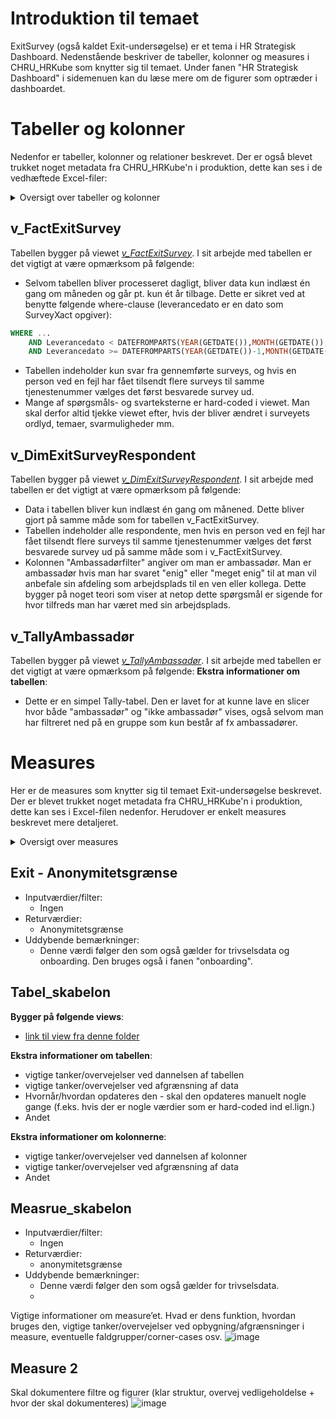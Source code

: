 # Introduktion til temaet
ExitSurvey (også kaldet Exit-undersøgelse) er et tema i HR Strategisk Dashboard. Nedenstående beskriver de tabeller, kolonner og measures i CHRU_HRKube som knytter sig til temaet. Under fanen "HR Strategisk Dashboard" i sidemenuen kan du læse mere om de figurer som optræder i dashboardet.

# Tabeller og kolonner
Nedenfor er tabeller, kolonner og relationer beskrevet. Der er også blevet trukket noget metadata fra CHRU_HRKube'n i produktion, dette kan ses i de vedhæftede Excel-filer:

<details><summary markdown="span">Oversigt over tabeller og kolonner</summary>
<b>Tabeller</b>
<center>
<iframe width="100%" height="400" frameborder="0" scrolling="no" src="https://regionh-my.sharepoint.com/personal/stefan_sajin-henningsen_regionh_dk/_layouts/15/Doc.aspx?sourcedoc={01de42f3-df69-45a9-ba70-a4e8ffee9f9a}&action=embedview&wdAllowInteractivity=False&Item=Exit_unders%C3%B8gelse_Tabeller&wdHideGridlines=True&wdInConfigurator=True&wdInConfigurator=True"></iframe>
</center>
<br>
 
<b>Kolonner</b>
<center>
<iframe width="100%" height="500" frameborder="0" scrolling="no" src="https://regionh-my.sharepoint.com/personal/stefan_sajin-henningsen_regionh_dk/_layouts/15/Doc.aspx?sourcedoc={01de42f3-df69-45a9-ba70-a4e8ffee9f9a}&action=embedview&wdAllowInteractivity=False&Item=Exit_unders%C3%B8gelse_Kolonner&wdHideGridlines=True&wdInConfigurator=True&wdInConfigurator=True"></iframe>
</center>
<br>

<b>Relationer</b>
<center>
<iframe width="100%" height="150" frameborder="0" scrolling="no" src="https://regionh-my.sharepoint.com/personal/stefan_sajin-henningsen_regionh_dk/_layouts/15/Doc.aspx?sourcedoc={01de42f3-df69-45a9-ba70-a4e8ffee9f9a}&action=embedview&wdAllowInteractivity=False&Item=Exit_unders%C3%B8gelse_Relationer&wdHideGridlines=True&wdInConfigurator=True&wdInConfigurator=True"></iframe>
</center>
</details>  

## v_FactExitSurvey
Tabellen bygger på viewet [*v_FactExitSurvey*](https://github.com/DataOgDigitalisering/versionsstyringViews/blob/Produktion/viewFolder/v_FactExitSurvey.sql). I sit arbejde med tabellen er det vigtigt at være opmærksom på følgende:
- Selvom tabellen bliver processeret dagligt, bliver data kun indlæst én gang om måneden og går pt. kun ét år tilbage. Dette er sikret ved at benytte følgende where-clause (leverancedato er en dato som SurveyXact opgiver):
```sql
WHERE ...
    AND Leverancedato < DATEFROMPARTS(YEAR(GETDATE()),MONTH(GETDATE()),1)
    AND Leverancedato >= DATEFROMPARTS(YEAR(GETDATE())-1,MONTH(GETDATE()),1)
```
- Tabellen indeholder kun svar fra gennemførte surveys, og hvis en person ved en fejl har fået tilsendt flere surveys til samme tjenestenummer vælges det først besvarede survey ud.
- Mange af spørgsmåls- og svarteksterne er hard-coded i viewet. Man skal derfor altid tjekke viewet efter, hvis der bliver ændret i surveyets ordlyd, temaer, svarmuligheder mm.

## v_DimExitSurveyRespondent
Tabellen bygger på viewet [*v_DimExitSurveyRespondent*](https://github.com/DataOgDigitalisering/versionsstyringViews/blob/Produktion/viewFolder/v_DimExitSurveyRespondent.sql). I sit arbejde med tabellen er det vigtigt at være opmærksom på følgende:
- Data i tabellen bliver kun indlæst én gang om månened. Dette bliver gjort  på samme måde som for tabellen v_FactExitSurvey.
- Tabellen indeholder alle respondente, men hvis en person ved en fejl har fået tilsendt flere surveys til samme tjenestenummer vælges det først besvarede survey ud på samme måde som i v_FactExitSurvey.
- Kolonnen "Ambassadørfilter" angiver om man er ambassadør. Man er ambassadør hvis man har svaret "enig" eller "meget enig" til at man vil anbefale sin afdeling som arbejdsplads til en ven eller kollega. Dette bygger på noget teori som viser at netop dette spørgsmål er sigende for hvor tilfreds man har været med sin arbejdsplads.

## v_TallyAmbassadør
Tabellen bygger på viewet [*v_TallyAmbassadør*](https://github.com/DataOgDigitalisering/versionsstyringViews/blob/Produktion/viewFolder/v_TallyAmbassad%C3%B8r.sql). I sit arbejde med tabellen er det vigtigt at være opmærksom på følgende:
**Ekstra informationer om tabellen**:
- Dette er en simpel Tally-tabel. Den er lavet for at kunne lave en slicer hvor både "ambassadør" og "ikke ambassadør" vises, også selvom man har filtreret ned på en gruppe som kun består af fx ambassadører.

# Measures
Her er de measures som knytter sig til temaet Exit-undersøgelse beskrevet. Der er blevet trukket noget metadata fra CHRU_HRKube'n i produktion, dette kan ses i Excel-filen nedenfor. Herudover er enkelt measures beskrevet mere detaljeret.

<details><summary markdown="span">Oversigt over measures</summary>
<b>Measures</b>
<center>
<iframe width="100%" height="800" frameborder="0" scrolling="no" src="https://regionh-my.sharepoint.com/personal/stefan_sajin-henningsen_regionh_dk/_layouts/15/Doc.aspx?sourcedoc={01de42f3-df69-45a9-ba70-a4e8ffee9f9a}&action=embedview&wdAllowInteractivity=False&Item=Exit_unders%C3%B8gelse_Measures&wdHideGridlines=True&wdInConfigurator=True&wdInConfigurator=True"></iframe>
</center>
</details>  

## Exit - Anonymitetsgrænse
- Inputværdier/filter:
  - Ingen
- Returværdier:
  - Anonymitetsgrænse
- Uddybende bemærkninger:
  - Denne værdi følger den som også gælder for trivselsdata og onboarding. Den bruges også i fanen "onboarding".



## Tabel_skabelon
**Bygger på følgende views**:
- [link til view fra denne folder](https://github.com/DataOgDigitalisering/versionsstyringViews/blob/Produktion/viewFolder)

**Ekstra informationer om tabellen**:
- vigtige tanker/overvejelser ved dannelsen af tabellen
- vigtige tanker/overvejelser ved afgrænsning af data
- Hvornår/hvordan opdateres den - skal den opdateres manuelt nogle gange (f.eks. hvis der er nogle værdier som er hard-coded ind el.lign.)
- Andet

**Ekstra informationer om kolonnerne**:
- vigtige tanker/overvejelser ved dannelsen af kolonner
- vigtige tanker/overvejelser ved afgrænsning af data
- Andet

## Measrue_skabelon
- Inputværdier/filter:
  - Ingen
- Returværdier:
  - anonymitetsgrænse
- Uddybende bemærkninger:
  - Denne værdi følger den som også gælder for trivselsdata.
  - 
Vigtige informationer om measure’et. Hvad er dens funktion, hvordan bruges den, vigtige tanker/overvejelser ved opbygning/afgrænsninger i measure, eventuelle faldgrupper/corner-cases osv.
![image](https://github.com/DataOgDigitalisering/dokumentation/assets/116676022/6ad82b8d-091d-45af-b133-c0cf4c1675b9)

## Measure 2
Skal dokumentere filtre og figurer (klar struktur, overvej vedligeholdelse + hvor der skal dokumenteres)
![image](https://github.com/DataOgDigitalisering/dokumentation/assets/116676022/cd1d34b2-7afc-4891-b830-338a568c3c6b)

